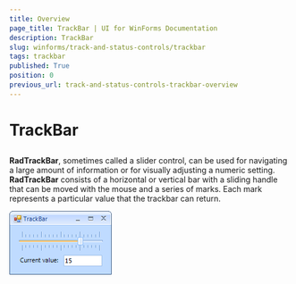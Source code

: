 ```yaml
---
title: Overview
page_title: TrackBar | UI for WinForms Documentation
description: TrackBar
slug: winforms/track-and-status-controls/trackbar
tags: trackbar
published: True
position: 0
previous_url: track-and-status-controls-trackbar-overview
---
```


# TrackBar

## 

__RadTrackBar__, sometimes called a slider control, can be used for navigating a large amount of information or for visually adjusting a numeric setting. __RadTrackBar__ consists of a horizontal or vertical bar with a sliding handle that can be moved with the mouse and a series of marks. Each mark represents a particular value that the trackbar can return.

![track-and-status-controls-trackbar-overview 001](images/track-and-status-controls-trackbar-overview001.png)
